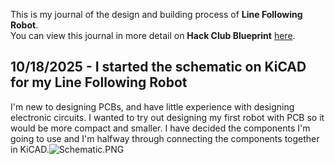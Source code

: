 <!--
  ===================    !!READ THIS NOTICE!!   ====================
  DO NOT edit this file manually. Your changes WILL BE OVERWRITTEN!
  This journal is auto generated and updated by Hack Club Blueprint.
  To edit this file, please edit your journal entries on Blueprint.
  ==================================================================
-->

This is my journal of the design and building process of **Line Following Robot**.  
You can view this journal in more detail on **Hack Club Blueprint** [here](https://blueprint.hackclub.com/projects/480).


## 10/18/2025 - I started the schematic on KiCAD for my Line Following Robot  

I'm new to designing PCBs, and have little experience with designing electronic circuits. I wanted to try out designing my first robot with PCB so it would be more compact and smaller. I have decided the components I'm going to use and I'm halfway through connecting the components together in KiCAD.![Schematic.PNG](https://blueprint.hackclub.com/user-attachments/blobs/proxy/eyJfcmFpbHMiOnsiZGF0YSI6MzE2OCwicHVyIjoiYmxvYl9pZCJ9fQ==--dd9284b433288468cd93c8645f4c3685fd7dbd8d/Schematic.PNG)
  

